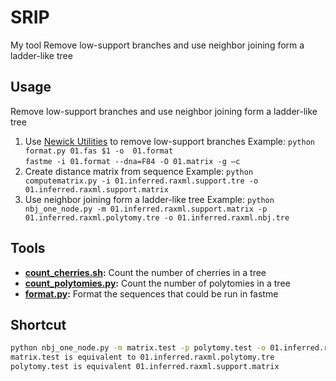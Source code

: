 # SRIP
My tool Remove low-support branches and use neighbor joining form a ladder-like tree 

## Usage
Remove low-support branches and use neighbor joining form a ladder-like tree 
1.	Use [Newick Utilities](http://cegg.unige.ch/newick_utils) to remove low-support branches
    Example: `python format.py 01.fas $1 -o  01.format`\
             `fastme -i 01.format --dna=F84 -O 01.matrix -g –c`
2.	Create distance matrix from sequence
    Example: `python computematrix.py -i 01.inferred.raxml.support.tre -o 01.inferred.raxml.support.matrix`
3.	Use neighbor joining form a ladder-like tree 
    Example: `python nbj_one_node.py -m 01.inferred.raxml.support.matrix -p 01.inferred.raxml.polytomy.tre -o 01.inferred.raxml.nbj.tre`
## Tools
* **[count_cherries.sh](count_cherries.sh):** Count the number of cherries in a tree
* **[count_polytomies.py](count_polytomies.py):** Count the number of polytomies in a tree
* **[format.py](format.py):** Format the sequences that could be run in fastme



## Shortcut

```bash
python nbj_one_node.py -m matrix.test -p polytomy.test -o 01.inferred.raxml.nbj.tre
matrix.test is equivalent to 01.inferred.raxml.polytomy.tre
polytomy.test is equivalent 01.inferred.raxml.support.matrix
```
